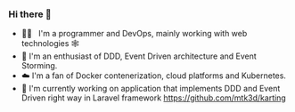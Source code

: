 ### Hi there 👋

- 👨‍💻 &nbsp;&nbsp;I'm a programmer and DevOps, mainly working with web technologies 🕸️  
- 📘 I'm an enthusiast of DDD, Event Driven architecture and Event Storming.  
- ☁️ I'm a fan of Docker contenerization, cloud platforms and Kubernetes.  
- 🔭 I'm currently working on application that implements DDD and Event Driven right way in Laravel framework https://github.com/mtk3d/karting  

<!--
**mtk3d/mtk3d** is a ✨ _special_ ✨ repository because its `README.md` (this file) appears on your GitHub profile.

Here are some ideas to get you started:

- 🔭 I’m currently working on ...
- 🌱 I’m currently learning ...
- 👯 I’m looking to collaborate on ...
- 🤔 I’m looking for help with ...
- 💬 Ask me about ...
- 📫 How to reach me: ...
- 😄 Pronouns: ...
- ⚡ Fun fact: ...
-->
